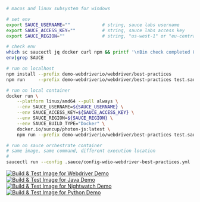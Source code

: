 ```sh
# macos and linux subsystem for windows

# set env
export SAUCE_USERNAME=""            # string, sauce labs username
export SAUCE_ACCESS_KEY=""          # string, sauce labs access key
export SAUCE_REGION=""              # string, "us-west-1" or "eu-central-1"

# check env
which sc saucectl jq docker curl npm && printf '\nBin check completed OK!\n' || printf '\nBin check NOTOK! Stop, install, and re-run.\n'
env|grep SAUCE

# run on localhost
npm install --prefix demo-webdriverio/webdriver/best-practices
npm run     --prefix demo-webdriverio/webdriver/best-practices test.saucelabs.v2

# run on local container
docker run \
    --platform linux/amd64 --pull always \
    --env SAUCE_USERNAME=${SAUCE_USERNAME} \
    --env SAUCE_ACCESS_KEY=${SAUCE_ACCESS_KEY} \
    --env SAUCE_REGION=${SAUCE_REGION} \
    --env SAUCE_BUILD_TYPE="Docker" \
    docker.io/suncup/photon-js:latest \
    npm run --prefix demo-webdriverio/webdriver/best-practices test.saucelabs.v2

# run on sauce orchestrate container
# same image, same command, different execution location
#
saucectl run --config .sauce/config-wdio-webdriver-best-practices.yml
```

[![Build & Test Image for Webdriver Demo](https://github.com/kmissoumi/photon-images/actions/workflows/photon-build-image-js.yml/badge.svg)](https://github.com/kmissoumi/photon-images/actions/workflows/photon-build-image-js.yml)  
[![Build & Test Image for Java Demo](https://github.com/kmissoumi/photon-images/actions/workflows/photon-build-image-java.yml/badge.svg)](https://github.com/kmissoumi/photon-images/actions/workflows/photon-build-image-java.yml)  
[![Build & Test Image for Nightwatch Demo](https://github.com/kmissoumi/photon-images/actions/workflows/photon-build-image-nightwatch.yml/badge.svg)](https://github.com/kmissoumi/photon-images/actions/workflows/photon-build-image-nightwatch.yml)  
[![Build & Test Image for Python Demo](https://github.com/kmissoumi/photon-images/actions/workflows/photon-build-image-python.yml/badge.svg)](https://github.com/kmissoumi/photon-images/actions/workflows/photon-build-image-python.yml)  


<!-- generate .tree via `tree -aI 'node_modules|artifacts|_|*.tar|.git|.tree' > .tree` -->